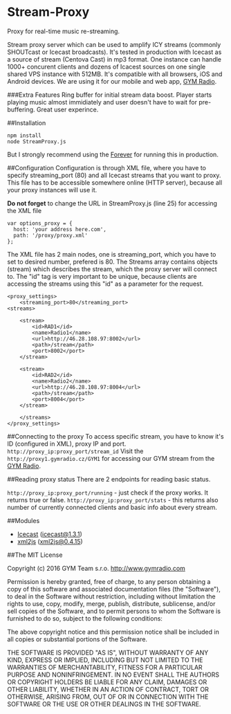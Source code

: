 # Stream-Proxy
Proxy for real-time music re-streaming.

Stream proxy server which can be used to amplify ICY streams (commonly SHOUTcast or Icecast broadcasts).
It's tested in production with Icecast as a source of stream (Centova Cast) in mp3 format. One instance can handle 1000+ concurent clients and dozens of Icacest sources on one single shared VPS instance with 512MB. It's compatible with all browsers, iOS and Android devices. We are using it for our mobile and web app, [GYM Radio](http://www.gymradio.com).

###Extra Features
Ring buffer for initial stream data boost. Player starts playing music almost immidiately and user doesn't have to wait for pre-buffering. Great user experince.

##Installation

```
npm install
node StreamProxy.js
```
But I strongly recommend using the [Forever](https://github.com/foreverjs/forever) for running this in production.


##Configuration
Configuration is through XML file, where you have to specify streaming_port (80) and all Icecast streams that you want to proxy.
This file has to be accessible somewhere online (HTTP server), because all your proxy instances will use it.

**Do not forget** to change the URL in StreamProxy.js (line 25) for accessing the XML file
```
var options_proxy = {
  host: 'your address here.com',
  path: '/proxy/proxy.xml'
};
```

The XML file has 2 main nodes, one is streaming_port, which you have to set to desired number, prefered is 80.
The Streams array contains objects (stream) which describes the stream, which the proxy server will connect to. The "id" tag is very important to be unique, because clients are accessing the streams using this "id" as a parameter for the request.

```
<proxy_settings>
	<streaming_port>80</streaming_port>
<streams>

	<stream>
		<id>RAD1</id>
		<name>Radio1</name>
		<url>http://46.28.108.97:8002</url>
		<path>/stream</path>
		<port>8002</port>
	</stream>

	<stream>
		<id>RAD2</id>
		<name>Radio2</name>
		<url>http://46.28.108.97:8004</url>
		<path>/stream</path>
		<port>8004</port>
	</stream>
	
	</streams>
</proxy_settings>
```

##Connecting to the proxy
To access specific stream, you have to know it's ID (configured in XML), proxy IP and port.
``` http://proxy_ip:proxy_port/stream_id ```
Visit the ``` http://proxy1.gymradio.cz/GYM1 ``` for accessing our GYM stream from the [GYM Radio](http://www.gymradio.com).

##Reading proxy status
There are 2 endpoints for reading basic status.

``` http://proxy_ip:proxy_port/running ``` - just check if the proxy works. It returns true or false.
``` http://proxy_ip:proxy_port/stats ``` - this returns also number of currently connected clients and basic info about every stream.

##Modules
* [Icecast](https://github.com/TooTallNate/node-icy) (icecast@1.3.1)
* [xml2js](https://github.com/Leonidas-from-XIV/node-xml2js) (xml2js@0.4.15) 


##The MIT License

Copyright (c) 2016 GYM Team s.r.o. http://www.gymradio.com

Permission is hereby granted, free of charge, to any person obtaining a copy
of this software and associated documentation files (the "Software"), to deal
in the Software without restriction, including without limitation the rights
to use, copy, modify, merge, publish, distribute, sublicense, and/or sell
copies of the Software, and to permit persons to whom the Software is
furnished to do so, subject to the following conditions:

The above copyright notice and this permission notice shall be included in
all copies or substantial portions of the Software.

THE SOFTWARE IS PROVIDED "AS IS", WITHOUT WARRANTY OF ANY KIND, EXPRESS OR
IMPLIED, INCLUDING BUT NOT LIMITED TO THE WARRANTIES OF MERCHANTABILITY,
FITNESS FOR A PARTICULAR PURPOSE AND NONINFRINGEMENT. IN NO EVENT SHALL THE
AUTHORS OR COPYRIGHT HOLDERS BE LIABLE FOR ANY CLAIM, DAMAGES OR OTHER
LIABILITY, WHETHER IN AN ACTION OF CONTRACT, TORT OR OTHERWISE, ARISING FROM,
OUT OF OR IN CONNECTION WITH THE SOFTWARE OR THE USE OR OTHER DEALINGS IN
THE SOFTWARE.
